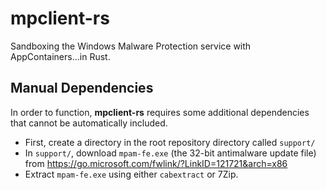 # mpclient-rs
Sandboxing the Windows Malware Protection service with AppContainers...in Rust.

## Manual Dependencies
In order to function, **mpclient-rs** requires some additional dependencies that cannot be automatically included. 

 * First, create a directory in the root repository directory called `support/`
 * In `support/`, download `mpam-fe.exe` (the 32-bit antimalware update file) from https://go.microsoft.com/fwlink/?LinkID=121721&arch=x86
 * Extract `mpam-fe.exe` using either `cabextract` or 7Zip.

